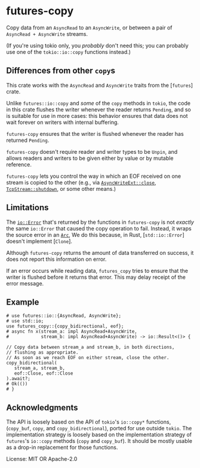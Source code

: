 # futures-copy

Copy data from an `AsyncRead` to an `AsyncWrite`,
or between a pair of `AsyncRead + AsyncWrite` streams.

(If you're using tokio only, you _probably_ don't need this;
you can probably use one of the `tokio::io::copy` functions instead.)

## Differences from other `copy`s

This crate works with the `AsyncRead` and `AsyncWrite` traits 
from the [`futures`] crate.

Unlike `futures::io::copy` and _some_ of the `copy` methods in `tokio`,
the code in this crate flushes the writer
whenever the reader returns `Pending`,
and so is suitable for use in more cases:
this behavior ensures that data does not wait forever on writers with internal buffering.

`futures-copy` ensures that the writer is flushed
whenever the reader has returned `Pending`.

`futures-copy` doesn't require reader and writer types to be `Unpin`,
and allows readers and writers to be given either by value or by
mutable reference.

`futures-copy` lets you control the way in which an EOF received
on one stream is copied to the other (e.g., via [`AsyncWriteExt::close`],
[`TcpStream::shutdown`], or some other means.)

## Limitations

The [`io::Error`] that's returned by the functions in `futures-copy`
is not _exactly_ the same `io::Error` that caused the copy operation to fail.
Instead, it wraps the source error in an [`Arc`],
We do this because, in Rust,
[`std::io::Error`] doesn't implement [`Clone`].

Although `futures-copy` returns the amount of data transferred on success,
it does not report this information on error.

If an error occurs while reading data,
`futures_copy` tries to ensure that the writer is flushed
before it returns that error.
This may delay receipt of the error message.

## Example

```
# use futures::io::{AsyncRead, AsyncWrite};
# use std::io;
use futures_copy::{copy_bidirectional, eof};
# async fn x(stream_a: impl AsyncRead+AsyncWrite,
#            stream_b: impl AsyncRead+AsyncWrite) -> io::Result<()> {

// Copy data between stream_a and stream_b, in both directions,
// flushing as appropriate.
// As soon as we reach EOF on either stream, close the other.
copy_bidirectional(
   stream_a, stream_b,
   eof::Close, eof::Close
).await?;
# Ok(())
# }
```

## Acknowledgments

The API is loosely based on the API of `tokio`'s `io::copy*` functions,
(`copy_buf`, `copy`, and `copy_bidirectional`),
ported for use outside `tokio`.
The implementation strategy is loosely based on the implementation strategy of `futures`'s
`io::copy` methods (`copy` and `copy_buf`).
It should be mostly usable as a drop-in replacement for those functions.


[`AsyncWriteExt::close`]: futures::io::AsyncWriteExt::close
[`TcpStream::shutdown`]: std::net::TcpStream::shutdown
[`io::Error`]: std::io::Error
[`Arc`]: std::sync::Arc

License: MIT OR Apache-2.0
